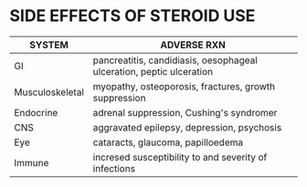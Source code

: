 # SIDE EFFECTS OF STEROID USE

SYSTEM | ADVERSE RXN
------- | ---------
GI | pancreatitis, candidiasis, oesophageal ulceration, peptic ulceration
Musculoskeletal | myopathy, osteoporosis, fractures, growth suppression
Endocrine | adrenal suppression, Cushing's syndromer
CNS | aggravated epilepsy, depression, psychosis
Eye | cataracts, glaucoma, papilloedema
Immune | incresed susceptibility to and severity of infections